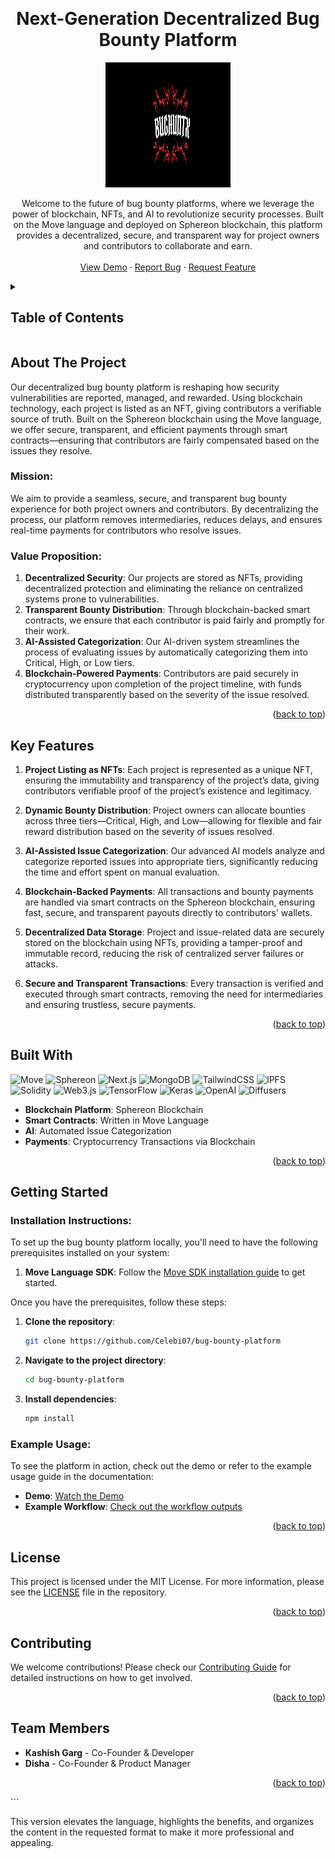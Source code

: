 <a name="readme-top"></a>

<!-- PROJECT LOGO -->
<br />
<h1 align="center">Next-Generation Decentralized Bug Bounty Platform</h1>
<div align="center">
  <a href="https://github.com/Celebi07/bug-bounty-platform">
    <img src="images/logo.png" alt="Logo" width="200" height="200">
  </a>
  <p>
    Welcome to the future of bug bounty platforms, where we leverage the power of blockchain, NFTs, and AI to revolutionize security processes. Built on the Move language and deployed on Sphereon blockchain, this platform provides a decentralized, secure, and transparent way for project owners and contributors to collaborate and earn.
  <br />
    <br />
    <a href="https://youtu.be/demo-link">View Demo</a>
    ·
    <a href="https://github.com/Celebi07/bug-bounty-platform/issues">Report Bug</a>
    ·
    <a href="https://github.com/Celebi07/bug-bounty-platform/issues">Request Feature</a>
  </p>
</div>


<!-- TABLE OF CONTENTS -->
<details>
  <summary><h2>Table of Contents</h2></summary>
  <ol>
    <li><a href="#about-the-project">About The Project</a></li>
    <li><a href="#mission">Mission</a></li>
    <li><a href="#value-proposition">Value Proposition</a></li>
    <li><a href="#key-features">Key Features</a></li>
    <li><a href="#built-with">Built With</a></li>
    <li><a href="#getting-started">Getting Started</a></li>
    <li><a href="#license">License</a></li>
    <li><a href="#contributing">Contributing</a></li>
    <li><a href="#team">Team Members</a></li>
  </ol>
</details>

<h2 id="about-the-project">About The Project</h2>

Our decentralized bug bounty platform is reshaping how security vulnerabilities are reported, managed, and rewarded. Using blockchain technology, each project is listed as an NFT, giving contributors a verifiable source of truth. Built on the Sphereon blockchain using the Move language, we offer secure, transparent, and efficient payments through smart contracts—ensuring that contributors are fairly compensated based on the issues they resolve.

<h3 id="mission">Mission:</h3>

We aim to provide a seamless, secure, and transparent bug bounty experience for both project owners and contributors. By decentralizing the process, our platform removes intermediaries, reduces delays, and ensures real-time payments for contributors who resolve issues.

<h3 id="value-proposition">Value Proposition:</h3>

1. **Decentralized Security**: Our projects are stored as NFTs, providing decentralized protection and eliminating the reliance on centralized systems prone to vulnerabilities.
2. **Transparent Bounty Distribution**: Through blockchain-backed smart contracts, we ensure that each contributor is paid fairly and promptly for their work.
3. **AI-Assisted Categorization**: Our AI-driven system streamlines the process of evaluating issues by automatically categorizing them into Critical, High, or Low tiers.
4. **Blockchain-Powered Payments**: Contributors are paid securely in cryptocurrency upon completion of the project timeline, with funds distributed transparently based on the severity of the issue resolved.

<p align="right">(<a href="#readme-top">back to top</a>)</p>


<h2 id="key-features">Key Features</h2>

1. **Project Listing as NFTs**: Each project is represented as a unique NFT, ensuring the immutability and transparency of the project’s data, giving contributors verifiable proof of the project’s existence and legitimacy.
  
2. **Dynamic Bounty Distribution**: Project owners can allocate bounties across three tiers—Critical, High, and Low—allowing for flexible and fair reward distribution based on the severity of issues resolved.
  
3. **AI-Assisted Issue Categorization**: Our advanced AI models analyze and categorize reported issues into appropriate tiers, significantly reducing the time and effort spent on manual evaluation.
  
4. **Blockchain-Backed Payments**: All transactions and bounty payments are handled via smart contracts on the Sphereon blockchain, ensuring fast, secure, and transparent payouts directly to contributors' wallets.
  
5. **Decentralized Data Storage**: Project and issue-related data are securely stored on the blockchain using NFTs, providing a tamper-proof and immutable record, reducing the risk of centralized server failures or attacks.
  
6. **Secure and Transparent Transactions**: Every transaction is verified and executed through smart contracts, removing the need for intermediaries and ensuring trustless, secure payments.

<p align="right">(<a href="#readme-top">back to top</a>)</p>

<h2 id="built-with">Built With</h2>

![Move](https://img.shields.io/badge/Move-blue.svg?style=for-the-badge)
![Sphereon](https://img.shields.io/badge/Sphereon-black.svg?style=for-the-badge)
![Next.js](https://img.shields.io/badge/Next.js-000000.svg?style=for-the-badge)
![MongoDB](https://img.shields.io/badge/MongoDB-green.svg?style=for-the-badge)
![TailwindCSS](https://img.shields.io/badge/TailwindCSS-38B2AC.svg?style=for-the-badge)
![IPFS](https://img.shields.io/badge/IPFS-blue.svg?style=for-the-badge)
![Solidity](https://img.shields.io/badge/Solidity-gray.svg?style=for-the-badge)
![Web3.js](https://img.shields.io/badge/Web3.js-4E9F7A.svg?style=for-the-badge)
![TensorFlow](https://img.shields.io/badge/TensorFlow-FF6F00.svg?style=for-the-badge)
![Keras](https://img.shields.io/badge/Keras-D00000.svg?style=for-the-badge)
![OpenAI](https://img.shields.io/badge/OpenAI-412991.svg?style=for-the-badge)
![Diffusers](https://img.shields.io/badge/Diffusers-00897B.svg?style=for-the-badge)


- **Blockchain Platform**: Sphereon Blockchain
- **Smart Contracts**: Written in Move Language
- **AI**: Automated Issue Categorization
- **Payments**: Cryptocurrency Transactions via Blockchain

<p align="right">(<a href="#readme-top">back to top</a>)</p>

<h2 id="getting-started">Getting Started</h2>

<h3 id="installation">Installation Instructions:</h3>

To set up the bug bounty platform locally, you'll need to have the following prerequisites installed on your system:

1. **Move Language SDK**: Follow the [Move SDK installation guide](https://move-language.com) to get started.

Once you have the prerequisites, follow these steps:

1. **Clone the repository**:
   ```bash
   git clone https://github.com/Celebi07/bug-bounty-platform

2. **Navigate to the project directory**:
   ```bash
   cd bug-bounty-platform
   ```

3. **Install dependencies**:
   ```bash
   npm install
   ```

<h3 id="example">Example Usage:</h3>

To see the platform in action, check out the demo or refer to the example usage guide in the documentation:

- **Demo**: [Watch the Demo](https://youtu.be/demo-link)
- **Example Workflow**: [Check out the workflow outputs](./docs/workflow.md)

<p align="right">(<a href="#readme-top">back to top</a>)</p>

<h2 id="license">License</h2>

This project is licensed under the MIT License. For more information, please see the [LICENSE](LICENSE) file in the repository.

<p align="right">(<a href="#readme-top">back to top</a>)</p>

<h2 id="contributing">Contributing</h2>

We welcome contributions! Please check our [Contributing Guide](docs/contributing.md) for detailed instructions on how to get involved.

<p align="right">(<a href="#readme-top">back to top</a>)</p>

<h2 id="team">Team Members</h2>

- **Kashish Garg** - Co-Founder & Developer
- **Disha** - Co-Founder & Product Manager

<p align="right">(<a href="#readme-top">back to top</a>)</p>
```

This version elevates the language, highlights the benefits, and organizes the content in the requested format to make it more professional and appealing.
